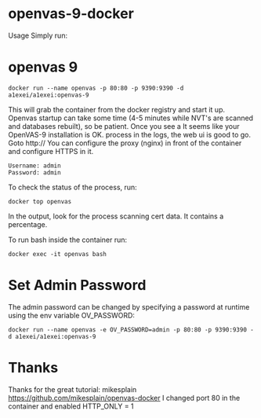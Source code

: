 # openvas-9-docker

Usage
Simply run:

# openvas 9
    docker run --name openvas -p 80:80 -p 9390:9390 -d a1exei/a1exei:openvas-9

This will grab the container from the docker registry and start it up. Openvas startup can take some time (4-5 minutes while NVT's are scanned and databases rebuilt), so be patient. Once you see a It seems like your OpenVAS-9 installation is OK. process in the logs, the web ui is good to go. Goto http://<machinename>
You can configure the proxy (nginx) in front of the container and configure HTTPS in it.

    Username: admin
    Password: admin
To check the status of the process, run:

    docker top openvas
In the output, look for the process scanning cert data. It contains a percentage.

To run bash inside the container run:

    docker exec -it openvas bash

# Set Admin Password
The admin password can be changed by specifying a password at runtime using the env variable OV_PASSWORD:

    docker run --name openvas -e OV_PASSWORD=admin -p 80:80 -p 9390:9390 -d a1exei/a1exei:openvas-9

# Thanks
Thanks for the great tutorial: mikesplain https://github.com/mikesplain/openvas-docker
I changed port 80 in the container and enabled HTTP_ONLY = 1
